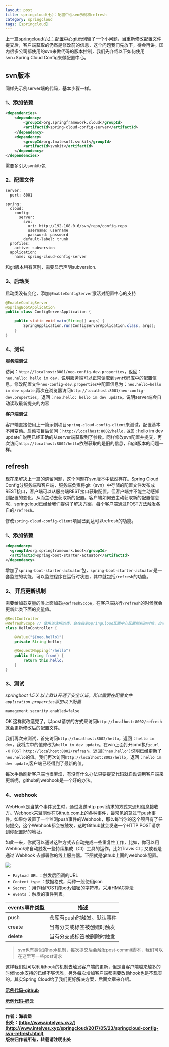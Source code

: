 ```yaml
---
layout: post
title: springcloud(七)：配置中心svn示例和refresh
category: springcloud
tags: [springcloud]
---
```



上一篇[springcloud(六)：配置中心git示例](http://www.intelyes.xyz/springcloud/2017/05/22/springcloud-config-git.html)留了一个小问题，当重新修改配置文件提交后，客户端获取的仍然是修改前的信息，这个问题我们先放下，待会再讲。国内很多公司都使用的svn来做代码的版本控制，我们先介绍以下如何使用svn+Spring Cloud Config来做配置中心。


## svn版本

同样先示例server端的代码，基本步骤一样。

### 1、添加依赖

``` xml
<dependencies>
	<dependency>
		<groupId>org.springframework.cloud</groupId>
		<artifactId>spring-cloud-config-server</artifactId>
	</dependency>
	<dependency>
		<groupId>org.tmatesoft.svnkit</groupId>
		<artifactId>svnkit</artifactId>
	</dependency>
</dependencies>
```

需要多引入svnkitr包

### 2、配置文件

``` properties
server:
  port: 8001

spring:
  cloud:
    config:
      server:
        svn:
          uri: http://192.168.0.6/svn/repo/config-repo
          username: username
          password: password
        default-label: trunk
  profiles:
    active: subversion
  application:
    name: spring-cloud-config-server
```

和git版本稍有区别，需要显示声明subversion.

### 3、启动类

启动类没有变化，添加```@EnableConfigServer```激活对配置中心的支持

``` java
@EnableConfigServer
@SpringBootApplication
public class ConfigServerApplication {

	public static void main(String[] args) {
		SpringApplication.run(ConfigServerApplication.class, args);
	}
}
```

### 4、测试

**服务端测试**

访问：```http://localhost:8001/neo-config-dev.properties```，返回：```neo.hello: hello im dev```，说明服务端可以正常读取到svn代码库中的配置信息。修改配置文件```neo-config-dev.properties```中配置信息为：```neo.hello=hello im dev update```,再次在浏览器访问```http://localhost:8001/neo-config-dev.properties```，返回：```neo.hello: hello im dev update```。说明server端会自动读取最新提交的内容


**客户端测试**

客户端直接使用上一篇示例项目```spring-cloud-config-client```来测试，配置基本不用变动。启动项目后访问：```http://localhost:8002/hello，返回：```hello im dev update``说明已经正确的从server端获取到了参数。同样修改svn配置并提交，再次访问```http://localhost:8002/hello```依然获取的是旧的信息，和git版本的问题一样。


## refresh

现在来解决上一篇的遗留问题，这个问题在svn版本中依然存在。Spring Cloud Config分服务端和客户端，服务端负责将git（svn）中存储的配置文件发布成REST接口，客户端可以从服务端REST接口获取配置。但客户端并不能主动感知到配置的变化，从而主动去获取新的配置。客户端如何去主动获取新的配置信息呢，springcloud已经给我们提供了解决方案，每个客户端通过POST方法触发各自的```/refresh```。

修改```spring-cloud-config-client```项目已到达可以refresh的功能。

### 1、添加依赖

``` xml
<dependency>
  <groupId>org.springframework.boot</groupId>
  <artifactId>spring-boot-starter-actuator</artifactId>
</dependency>
```

增加了```spring-boot-starter-actuator```包，```spring-boot-starter-actuator```是一套监控的功能，可以监控程序在运行时状态，其中就包括```/refresh```的功能。


### 2、 开启更新机制

需要给加载变量的类上面加载```@RefreshScope```，在客户端执行```/refresh```的时候就会更新此类下面的变量值。

``` java
@RestController
@RefreshScope // 使用该注解的类，会在接到SpringCloud配置中心配置刷新的时候，自动将新的配置更新到该类对应的字段中。
class HelloController {

    @Value("${neo.hello}")
    private String hello;

    @RequestMapping("/hello")
    public String from() {
        return this.hello;
    }
}
```


### 3、测试

*springboot 1.5.X 以上默认开通了安全认证，所以需要在配置文件```application.properties```添加以下配置*

``` properties
management.security.enabled=false
```

OK 这样就改造完了，以post请求的方式来访问```http://localhost:8002/refresh``` 就会更新修改后的配置文件。

我们再次来测试，首先访问```http://localhost:8002/hello```，返回：```hello im dev```，我将库中的值修改为```hello im dev update```。在win上面打开cmd执行```curl -X POST http://localhost:8002/refresh```，返回```["neo.hello"]```说明已经更新了```neo.hello```的值。我们再次访问```http://localhost:8002/hello```，返回：```hello im dev update```,客户端已经得到了最新的值。

每次手动刷新客户端也很麻烦，有没有什么办法只要提交代码就自动调用客户端来更新呢，github的webhook是一个好的办法。


### 4、webhook 

WebHook是当某个事件发生时，通过发送http post请求的方式来通知信息接收方。Webhook来监测你在Github.com上的各种事件，最常见的莫过于push事件。如果你设置了一个监测push事件的Webhook，那么每当你的这个项目有了任何提交，这个Webhook都会被触发，这时Github就会发送一个HTTP POST请求到你配置好的地址。

如此一来，你就可以通过这种方式去自动完成一些重复性工作，比如，你可以用Webhook来自动触发一些持续集成（CI）工具的运作，比如Travis CI；又或者是通过 Webhook 去部署你的线上服务器。下图就是github上面的webhook配置。

 
![](http://favorites.ren/assets/images/2017/springcloud/webhook.jpg)


- ```Payload URL``` ：触发后回调的URL  
- ```Content type``` ：数据格式，两种一般使用json  
- ```Secret``` ：用作给POST的body加密的字符串。采用HMAC算法  
- ```events``` ：触发的事件列表。

events事件类型 | 描述|
---     |---       
push  | 仓库有push时触发。默认事件
create  | 当有分支或标签被创建时触发
delete | 当有分支或标签被删除时触发


>  svn也有类似的hook机制，每次提交后会触发post-commit脚本，我们可以在这里写一些post请求

这样我们就可以利用hook的机制去触发客户端的更新，但是当客户端越来越多的时候hook支持的已经不够优雅，另外每次增加客户端都需要改动hook也是不现实的。其实Spring Cloud给了我们更好解决方案，后面文章来介绍。

**[示例代码-github](https://github.com/ityouknow/spring-cloud-examples)**

**[示例代码-码云](https://gitee.com/ityouknow/spring-cloud-examples)**

-------------
**作者：海森堡**  
**出处：[http://www.intelyes.xyz/](http://www.intelyes.xyz/springcloud/2017/05/23/springcloud-config-svn-refresh.html)**      
**版权归作者所有，转载请注明出处** 
